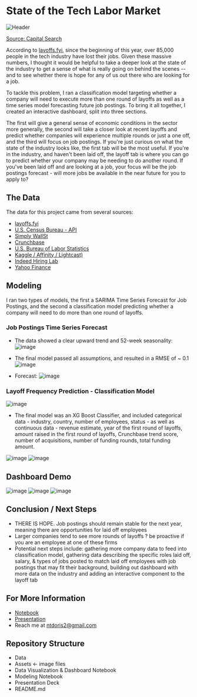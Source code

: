 
# State of the Tech Labor Market
![Header](https://github.com/ntdoris/dsc-project-5/blob/main/images/header.png)

[Source: Capital Search](https://www.capitalsearch.com/2018-job-market/)


According to [layoffs.fyi](https://layoffs.fyi/), since the beginning of this year, over 85,000 people in the tech industry have lost their jobs. Given these massive numbers, I thought it would be helpful to take a deeper look at the state of the industry to get a sense of what is really going on behind the scenes -- and to see whether there is hope for any of us out there who are looking for a job.

To tackle this problem, I ran a classification model targeting whether a company will need to execute more than one round of layoffs as well as a time series model forecasting future job postings. To bring it all together, I created an interactive dashboard, split into three sections.

The first will give a general sense of economic conditions in the sector more generally, the second will take a closer look at recent layoffs and predict whether companies will experience multiple rounds or just a one off, and the third will focus on job postings. If you're just curious on what the state of the industry looks like, the first tab will be the most useful. If you're in the industry, and haven't been laid off, the layoff tab is where you can go to predict whether your company may be needing to do another round. If you've been laid off and are looking at a job, your focus will be the job postings forecast - will more jobs be available in the near future for you to apply to? 


## The Data

The data for this project came from several sources:
* [layoffs.fyi](https://layoffs.fyi/)
* [U.S. Census Bureau - API](https://api.census.gov/data/timeseries/eits/bfs.html)
* [Simply WallSt](https://simplywall.st/markets/us/tech)
* [Crunchbase](https://www.crunchbase.com/)
* [U.S. Bureau of Labor Statistics](https://www.bls.gov/)
* [Kaggle / Affinity / Lightcast)](https://www.kaggle.com/datasets/douglaskgaraujo/opportunity-insights-real-time-economic-tracker-us)
* [Indeed Hiring Lab](https://www.hiringlab.org/)
* [Yahoo Finance](https://finance.yahoo.com/)

## Modeling

I ran two types of models, the first a SARIMA Time Series Forecast for Job Postings, and the second a classification model predicting whether a company will need to do more than one round of layoffs.

### Job Postings Time Series Forecast

* The data showed a clear upward trend and 52-week seasonality:
![image](https://github.com/ntdoris/dsc-project-5/blob/main/images/seasonality.png)

* The final model passed all assumptions, and resulted in a RMSE of ~ 0.1
![image](https://github.com/ntdoris/dsc-project-5/blob/main/images/model_validation.png)

* Forecast:
![image](https://github.com/ntdoris/dsc-project-5/blob/main/images/feat_importance_final.png)

### Layoff Frequency Prediction - Classification Model

![image](https://github.com/ntdoris/dsc-project-5/blob/main/images/layoffs_by_industry.png)

* The final model was an XG Boost Classifier, and included categorical data - industry, country, number of employees, status - as well as continuous data - revenue estimate, year of the first round of layoffs, amount raised in the first round of layoffs, Crunchbase trend score, number of acquisitions, number of funding rounds, total funding amount.

![image](https://github.com/ntdoris/dsc-project-5/blob/main/images/feat_importance_final.png)
![image](https://github.com/ntdoris/dsc-project-5/blob/main/images/conf_matrix.png)

## Dashboard Demo

![image](https://github.com/ntdoris/dsc-project-5/blob/main/images/dash1.png)
![image](https://github.com/ntdoris/dsc-project-5/blob/main/images/dash2.png)
![image](https://github.com/ntdoris/dsc-project-5/blob/main/images/dash3.png)

## Conclusion / Next Steps

* THERE IS HOPE. Job postings should remain stable for the next year, meaning there are opportunities for laid off employees
* Larger companies tend to see more rounds of layoffs ? be proactive if you are an employee at one of these firms
* Potential next steps include: gathering more company data to feed into classification model, gathering data describing the specific roles laid off, salary, & types of jobs posted to match laid off employees with job postings that may fit their background, building out dashboard with more data on the industry and adding an interactive component to the layoff tab

## For More Information

* [Notebook](https://github.com/ntdoris/dsc-project-5/blob/main/modeling.ipynb)
* [Presentation](https://github.com/ntdoris/dsc-project-5/blob/main/presentation.pdf)
* Reach me at ntdoris2@gmail.com

## Repository Structure

* Data
*  Assets <- image files
* Data Visualization & Dashboard Notebook
* Modeling Notebook
* Presentation Deck
* README.md